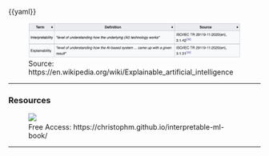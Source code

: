 {{yaml}}

<div class="figrow">
<figure data-marpit-fragment>
  <img src="/assets/2025-10-09-08-07-04.png">
  <figcaption>Source: https://en.wikipedia.org/wiki/Explainable_artificial_intelligence</figcaption>
</figure>
</div>

---

### Resources

<div class="figrow">
<figure data-marpit-fragment>
  <img src="/assets/2025-10-09-11-27-46.png">
  <figcaption>Free Access: https://christophm.github.io/interpretable-ml-book/</figcaption>
</figure>
</div>

---
